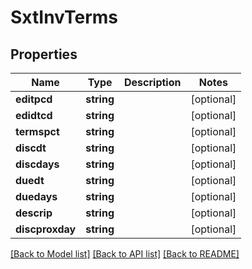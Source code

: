 # SxtInvTerms

## Properties
Name | Type | Description | Notes
------------ | ------------- | ------------- | -------------
**editpcd** | **string** |  | [optional] 
**edidtcd** | **string** |  | [optional] 
**termspct** | **string** |  | [optional] 
**discdt** | **string** |  | [optional] 
**discdays** | **string** |  | [optional] 
**duedt** | **string** |  | [optional] 
**duedays** | **string** |  | [optional] 
**descrip** | **string** |  | [optional] 
**discproxday** | **string** |  | [optional] 

[[Back to Model list]](../README.md#documentation-for-models) [[Back to API list]](../README.md#documentation-for-api-endpoints) [[Back to README]](../README.md)


